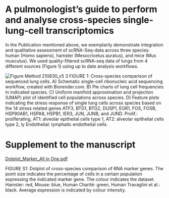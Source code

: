 
# A pulmonologist’s guide to perform and analyse cross-species single-lung-cell transcriptomics 

In the Publication mentioned above, we exemplarily demonstrate integration and qualitative assessment of scRNA-Seq-data across three species: human (Homo sapiens), hamster (Mesocricetus auratus), and mice (Mus musculus). We used quality-filtered scRNA-seq data of lungs from 4 different sources (Figure 1) using up to date analysis workflows.



![Figure Method 210830_v5 3](https://user-images.githubusercontent.com/73164857/132707879-fd342a69-1ba5-4e44-bc23-9d0d9f737a22.PNG)
FIGURE 1: 
Cross-species comparison of sequenced lung cells. A) Schematic single-cell ribonucleic acid sequencing workflow, created with Biorender.com. B) Pie charts of lung cell frequencies in indicated species. C) Uniform manifold approximation and projection (UMAP) plot of identified cell populations across species. D) Feature plots indicating the stress response of single lung cells across species based on the 14 stress related genes ATF3, BTG1, BTG2, DUSP1, EGR1, FOS, FOSB, HSP90AB1, HSPA8, HSPB1, IER3, JUN, JUNB, and JUND. Prolif.: proliferating, AT1: alveolar epithelial cells type 1, AT2: alveolar epithelial cells type 2, ly Endothelial: lymphatic endothelial cells.


# Supplement to the manuscript 

[Dotplot_Marker_All in One.pdf](https://github.com/GenStatLeipzig/pulmonologists_interspecies_scRNA/files/7137405/Dotplot_Marker_All.in.One.pdf)

FIGURE S1: 
Dotplot of cross-species comparison of RNA marker genes. The point size indicates the percentage of cells in a certain population expressing the indicated marker gene. The colour indicates the dataset. Hamster: red, Mouse: blue, Human Charité: green, Human Travaglini et al.: black. Average expression is indicated by colour intensity. 

